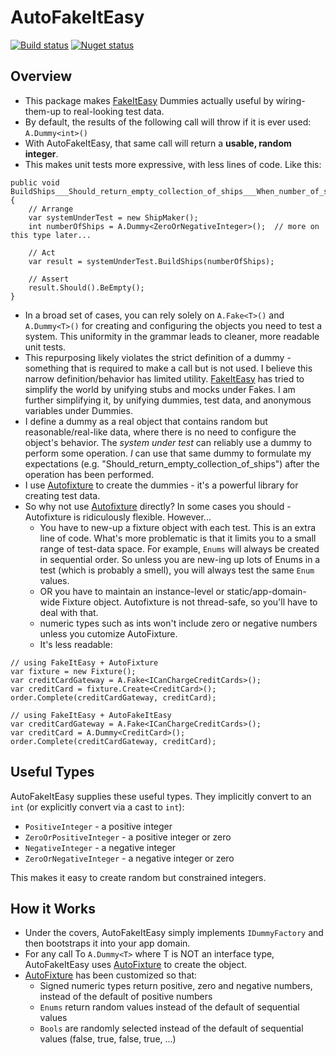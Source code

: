 AutoFakeItEasy
==============
[![Build status](https://ci.appveyor.com/api/projects/status/c92mt9ckaewlyl6m?svg=true)](https://ci.appveyor.com/project/SurajGupta/obeautifulcode-autofakeiteasy)
[![Nuget status](https://img.shields.io/nuget/vpre/OBeautifulCode.AutoFakeItEasy.svg)](https://www.nuget.org/packages/OBeautifulCode.AutoFakeItEasy/1.0.11-beta010)


Overview
--------
- This package makes [FakeItEasy] Dummies actually useful by wiring-them-up to real-looking test data.
- By default, the results of the following call will throw if it is ever used: `A.Dummy<int>()`
- With AutoFakeItEasy, that same call will return a **usable, random integer**.
- This makes unit tests more expressive, with less lines of code.  Like this:

```
public void BuildShips___Should_return_empty_collection_of_ships___When_number_of_ships_is_zero_or_negative()
{
    // Arrange
    var systemUnderTest = new ShipMaker();
    int numberOfShips = A.Dummy<ZeroOrNegativeInteger>();  // more on this type later...

    // Act
    var result = systemUnderTest.BuildShips(numberOfShips);

    // Assert
    result.Should().BeEmpty();
}
```

- In a broad set of cases, you can rely solely on `A.Fake<T>()` and `A.Dummy<T>()` for creating and configuring the objects you need to test a system.  This uniformity in the grammar leads to cleaner, more readable unit tests.
- This repurposing likely violates the strict definition of a dummy - something that is required to make a call but is not used.  I believe this narrow definition/behavior has limited utility.  [FakeItEasy] has tried to simplify the world by unifying stubs and mocks under Fakes.  I am further simplifying it, by unifying dummies, test data, and anonymous variables under Dummies.
-  I define a dummy as a real object that contains random but reasonable/real-like data, where there is no need to configure the object's behavior.  The *system under test* can reliably use a dummy to perform some operation.  *I* can use that same dummy to formulate my expectations (e.g. "Should_return_empty_collection_of_ships") after the operation has been performed.
-  I use [Autofixture] to create the dummies - it's a powerful library for creating test data.
-  So why not use [Autofixture] directly?  In some cases you should - Autofixture is ridiculously flexible.   However...
    -  You have to new-up a fixture object with each test.  This is an extra line of code.  What's more problematic is that it limits you to a small range of test-data space.  For example, `Enums` will always be created in sequential order.  So unless you are new-ing up lots of Enums in a test (which is probably a smell), you will always test the same `Enum` values.
    -  OR you have to maintain an instance-level or static/app-domain-wide Fixture object.  Autofixture is not thread-safe, so you'll have to deal with that.
    -  numeric types such as ints won't include zero or negative numbers unless you cutomize AutoFixture.
    -  It's less readable:

```
// using FakeItEasy + AutoFixture
var fixture = new Fixture();
var creditCardGateway = A.Fake<ICanChargeCreditCards>();
var creditCard = fixture.Create<CreditCard>();
order.Complete(creditCardGateway, creditCard);

// using FakeItEasy + AutoFakeItEasy
var creditCardGateway = A.Fake<ICanChargeCreditCards>();
var creditCard = A.Dummy<CreditCard>();
order.Complete(creditCardGateway, creditCard);
```

Useful Types
------------
AutoFakeItEasy supplies these useful types.  They implicitly convert to an `int` (or explicitly convert via a cast to `int`):

- `PositiveInteger` - a positive integer
- `ZeroOrPositiveInteger` - a positive integer or zero
- `NegativeInteger` - a negative integer
- `ZeroOrNegativeInteger` - a negative integer or zero

This makes it easy to create random but constrained integers.

How it Works
-----
- Under the covers, AutoFakeItEasy simply implements `IDummyFactory` and then bootstraps it into your app domain.
- For any call To `A.Dummy<T>` where T is NOT an interface type, AutoFakeItEasy uses [AutoFixture] to create the object.
- [AutoFixture] has been customized so that:
  - Signed numeric types return positive, zero and negative numbers, instead of the default of positive numbers
  - `Enums` return random values instead of the default of sequential values
  - `Bools` are randomly selected instead of the default of sequential values (false, true, false, true, ...)


[FakeItEasy]: https://fakeiteasy.github.io/
[AutoFixture]: https://github.com/AutoFixture/AutoFixture